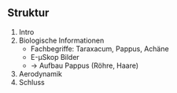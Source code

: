 ## Struktur

1. Intro
2. Biologische Informationen
    - Fachbegriffe: Taraxacum, Pappus, Achäne
    - E-µSkop Bilder
    - → Aufbau Pappus (Röhre, Haare)
3. Aerodynamik
4. Schluss